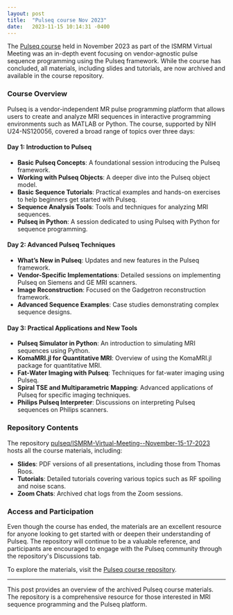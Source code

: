 ```yaml
---
layout: post
title:  "Pulseq course Nov 2023" 
date:   2023-11-15 10:14:31 -0400
---
```


The [Pulseq course](https://github.com/pulseq/ISMRM-Virtual-Meeting--November-15-17-2023) held in November 2023 as part of the ISMRM Virtual Meeting was an in-depth event focusing on vendor-agnostic pulse sequence programming using the Pulseq framework. While the course has concluded, all materials, including slides and tutorials, are now archived and available in the course repository.

### Course Overview

Pulseq is a vendor-independent MR pulse programming platform that allows users to create and analyze MRI sequences in interactive programming environments such as MATLAB or Python. The course, supported by NIH U24-NS120056, covered a broad range of topics over three days:

#### Day 1: Introduction to Pulseq
- **Basic Pulseq Concepts**: A foundational session introducing the Pulseq framework.
- **Working with Pulseq Objects**: A deeper dive into the Pulseq object model.
- **Basic Sequence Tutorials**: Practical examples and hands-on exercises to help beginners get started with Pulseq.
- **Sequence Analysis Tools**: Tools and techniques for analyzing MRI sequences.
- **Pulseq in Python**: A session dedicated to using Pulseq with Python for sequence programming.

#### Day 2: Advanced Pulseq Techniques
- **What’s New in Pulseq**: Updates and new features in the Pulseq framework.
- **Vendor-Specific Implementations**: Detailed sessions on implementing Pulseq on Siemens and GE MRI scanners.
- **Image Reconstruction**: Focused on the Gadgetron reconstruction framework.
- **Advanced Sequence Examples**: Case studies demonstrating complex sequence designs.

#### Day 3: Practical Applications and New Tools
- **Pulseq Simulator in Python**: An introduction to simulating MRI sequences using Python.
- **KomaMRI.jl for Quantitative MRI**: Overview of using the KomaMRI.jl package for quantitative MRI.
- **Fat-Water Imaging with Pulseq**: Techniques for fat-water imaging using Pulseq.
- **Spiral TSE and Multiparametric Mapping**: Advanced applications of Pulseq for specific imaging techniques.
- **Philips Pulseq Interpreter**: Discussions on interpreting Pulseq sequences on Philips scanners.

### Repository Contents

The repository [pulseq/ISMRM-Virtual-Meeting--November-15-17-2023](https://github.com/pulseq/ISMRM-Virtual-Meeting--November-15-17-2023) hosts all the course materials, including:

- **Slides**: PDF versions of all presentations, including those from Thomas Roos.
- **Tutorials**: Detailed tutorials covering various topics such as RF spoiling and noise scans.
- **Zoom Chats**: Archived chat logs from the Zoom sessions.

### Access and Participation

Even though the course has ended, the materials are an excellent resource for anyone looking to get started with or deepen their understanding of Pulseq. The repository will continue to be a valuable reference, and participants are encouraged to engage with the Pulseq community through the repository's Discussions tab.

To explore the materials, visit the [Pulseq course repository](https://github.com/pulseq/ISMRM-Virtual-Meeting--November-15-17-2023).

---

This post provides an overview of the archived Pulseq course materials. The repository is a comprehensive resource for those interested in MRI sequence programming and the Pulseq platform.
